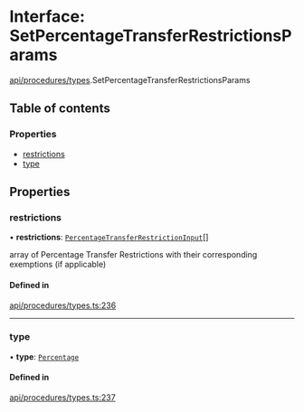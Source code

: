 # Interface: SetPercentageTransferRestrictionsParams

[api/procedures/types](../wiki/api.procedures.types).SetPercentageTransferRestrictionsParams

## Table of contents

### Properties

- [restrictions](../wiki/api.procedures.types.SetPercentageTransferRestrictionsParams#restrictions)
- [type](../wiki/api.procedures.types.SetPercentageTransferRestrictionsParams#type)

## Properties

### restrictions

• **restrictions**: [`PercentageTransferRestrictionInput`](../wiki/api.procedures.types.PercentageTransferRestrictionInput)[]

array of Percentage Transfer Restrictions with their corresponding exemptions (if applicable)

#### Defined in

[api/procedures/types.ts:236](https://github.com/PolymeshAssociation/polymesh-sdk/blob/e978aefd/src/api/procedures/types.ts#L236)

___

### type

• **type**: [`Percentage`](../wiki/api.procedures.types.TransferRestrictionType#percentage)

#### Defined in

[api/procedures/types.ts:237](https://github.com/PolymeshAssociation/polymesh-sdk/blob/e978aefd/src/api/procedures/types.ts#L237)

